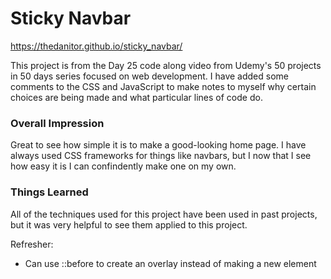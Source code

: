 # Sticky Navbar

https://thedanitor.github.io/sticky_navbar/

This project is from the Day 25 code along video from Udemy's 50 projects in 50 days series focused on web development. I have added some comments to the CSS and JavaScript to make notes to myself why certain choices are being made and what particular lines of code do.

### Overall Impression

Great to see how simple it is to make a good-looking home page. I have always used CSS frameworks for things like navbars, but I now that I see how easy it is I can confindently make one on my own.

### Things Learned

All of the techniques used for this project have been used in past projects, but it was very helpful to see them applied to this project.

Refresher:
* Can use ::before to create an overlay instead of making a new element
